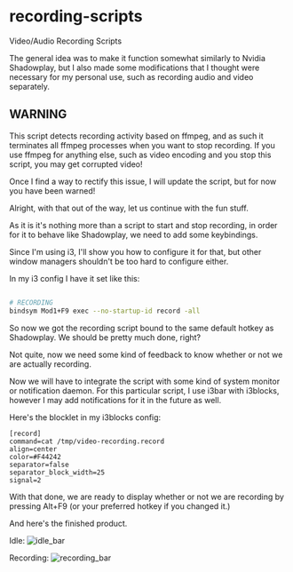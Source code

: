# recording-scripts

Video/Audio Recording Scripts

The general idea was to make it function somewhat similarly to Nvidia Shadowplay,
but I also made some modifications that I thought were necessary for my personal use, 
such as recording audio and video separately.

## WARNING
This script detects recording activity based on ffmpeg, and as such it terminates all ffmpeg processes
when you want to stop recording. If you use ffmpeg for anything else, such as video encoding and you stop this script,
you may get corrupted video!

Once I find a way to rectify this issue, I will update the script, but for now you have been warned!

Alright, with that out of the way, let us continue with the fun stuff.

As it is it's nothing more than a script to start and stop recording,
in order for it to behave like Shadowplay, we need to add some keybindings.

Since I'm using i3, I'll show
you how to configure it for that, but other window managers shouldn't be too hard to configure either.

In my i3 config I have it set like this:

```bash

# RECORDING
bindsym Mod1+F9 exec --no-startup-id record -all
```

So now we got the recording script bound to the same default hotkey as Shadowplay. We should be pretty much done, right?

Not quite, now we need some kind of feedback to know whether or not we are actually recording.

Now we will have to integrate the script with some kind of system monitor or notification daemon.
For this particular script, I use i3bar with i3blocks, however I may add notifications for it in the future as well.

Here's the blocklet in my i3blocks config:

```
[record]
command=cat /tmp/video-recording.record
align=center
color=#F44242
separator=false
separator_block_width=25
signal=2
```

With that done, we are ready to display whether or not we are recording by pressing Alt+F9 (or your preferred hotkey if
you changed it.)


And here's the finished product.

Idle: 
![idle_bar](https://user-images.githubusercontent.com/25163730/57745841-a0823200-76c6-11e9-8a21-df5c8989f6f7.jpg)

Recording: 
![recording_bar](https://user-images.githubusercontent.com/25163730/57745738-36698d00-76c6-11e9-8dcf-712f93646fce.jpg)

